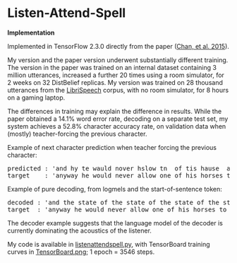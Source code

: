 # Listen-Attend-Spell
<b>Implementation</b>

Implemented in TensorFlow 2.3.0 directly from the paper (<a href=https://arxiv.org/abs/1508.01211>Chan, et al. 2015</a>).

My version and the paper version underwent substantially different training.  The version in the paper was trained on an internal dataset containing 3 million utterances, increased a further 20 times using a room simulator, for 2 weeks on 32 DistBelief replicas.  My version was trained on 28 thousand utterances from the <a href=https://www.openslr.org/12>LibriSpeech</a> corpus, with no room simulator, for 8 hours on a gaming laptop.

The differences in training may explain the difference in results.  While the paper obtained a 14.1% word error rate, decoding on a separate test set, my system achieves a 52.8% character accuracy rate, on validation data when (mostly) teacher-forcing the previous character.

Example of next character prediction when teacher forcing the previous character:

<pre>
predicted : 'and hy te wauld nover hslow tn  of tis hause  ah te art oh teph a staang '
target    : 'anyway he would never allow one of his horses to be put to such a strain$'
</pre>

Example of pure decoding, from logmels and the start-of-sentence token:

<pre>
decoded : 'and the state of the state of the state of the state of the state of the state of the state$'
target  : 'anyway he would never allow one of his horses to be put to such a strain$'
</pre>

The decoder example suggests that the language model of the decoder is currently dominating the acoustics of the listener.

My code is available in <a href=https://github.com/redonovan/Listen-Attend-Spell/blob/main/listenattendspell.py>listenattendspell.py</a>, with TensorBoard training curves in <a href=https://github.com/redonovan/Listen-Attend-Spell/blob/main/TensorBoard.png>TensorBoard.png</a>; 1 epoch = 3546 steps.
